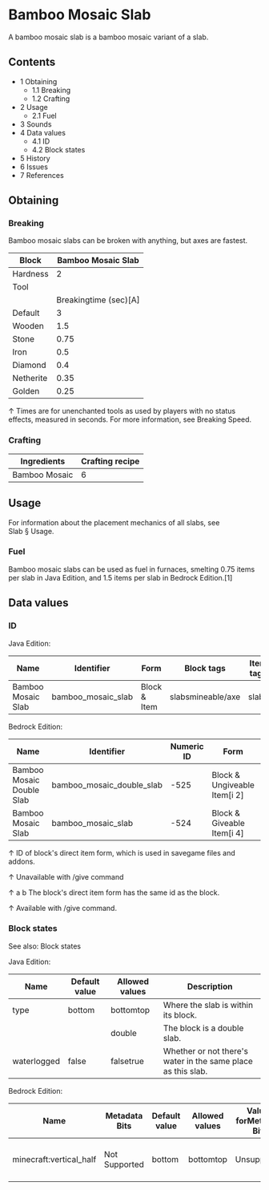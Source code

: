 # Bamboo Mosaic Slab
A bamboo mosaic slab is a bamboo mosaic variant of a slab.

## Contents
- 1 Obtaining
	- 1.1 Breaking
	- 1.2 Crafting
- 2 Usage
	- 2.1 Fuel
- 3 Sounds
- 4 Data values
	- 4.1 ID
	- 4.2 Block states
- 5 History
- 6 Issues
- 7 References

## Obtaining
### Breaking
Bamboo mosaic slabs can be broken with anything, but axes are fastest.

| Block     | Bamboo Mosaic Slab    |
|-----------|-----------------------|
| Hardness  | 2                     |
| Tool      |                       |
|           | Breakingtime (sec)[A] |
| Default   | 3                     |
| Wooden    | 1.5                   |
| Stone     | 0.75                  |
| Iron      | 0.5                   |
| Diamond   | 0.4                   |
| Netherite | 0.35                  |
| Golden    | 0.25                  |


↑ Times are for unenchanted tools as used by players with no status effects, measured in seconds. For more information, see Breaking Speed.


### Crafting
| Ingredients   | Crafting recipe |
|---------------|-----------------|
| Bamboo Mosaic | 6               |

## Usage
For information about the placement mechanics of all slabs, see Slab § Usage.

### Fuel
Bamboo mosaic slabs can be used as fuel in furnaces, smelting 0.75 items per slab in Java Edition, and 1.5 items per slab in Bedrock Edition.[1]

## Data values
### ID
Java Edition:

| Name               | Identifier         | Form         | Block tags        | Item tags | Translation key                    |
|--------------------|--------------------|--------------|-------------------|-----------|------------------------------------|
| Bamboo Mosaic Slab | bamboo_mosaic_slab | Block & Item | slabsmineable/axe | slabs     | block.minecraft.bamboo_mosaic_slab |

Bedrock Edition:

| Name                      | Identifier                | Numeric ID | Form                         | Item ID[i 1]   | Translation key              |
|---------------------------|---------------------------|------------|------------------------------|----------------|------------------------------|
| Bamboo Mosaic Double Slab | bamboo_mosaic_double_slab | -525       | Block & Ungiveable Item[i 2] | Identical[i 3] | —                            |
| Bamboo Mosaic Slab        | bamboo_mosaic_slab        | -524       | Block & Giveable Item[i 4]   | Identical[i 3] | tile.bamboo_mosaic_slab.name |


↑ ID of block's direct item form, which is used in savegame files and addons.

↑ Unavailable with /give command

↑ a b The block's direct item form has the same id as the block.

↑ Available with /give command.


### Block states
See also: Block states

Java Edition:

| Name        | Default value | Allowed values | Description                                                  |
|-------------|---------------|----------------|--------------------------------------------------------------|
| type        | bottom        | bottomtop      | Where the slab is within its block.                          |
|             |               | double         | The block is a double slab.                                  |
| waterlogged | false         | falsetrue      | Whether or not there's water in the same place as this slab. |

Bedrock Edition:

| Name                    | Metadata Bits | Default value | Allowed values | Values forMetadata Bits | Description                         |
|-------------------------|---------------|---------------|----------------|-------------------------|-------------------------------------|
| minecraft:vertical_half | Not Supported | bottom        | bottomtop      | Unsupported             | Where the slab is within its block. |



